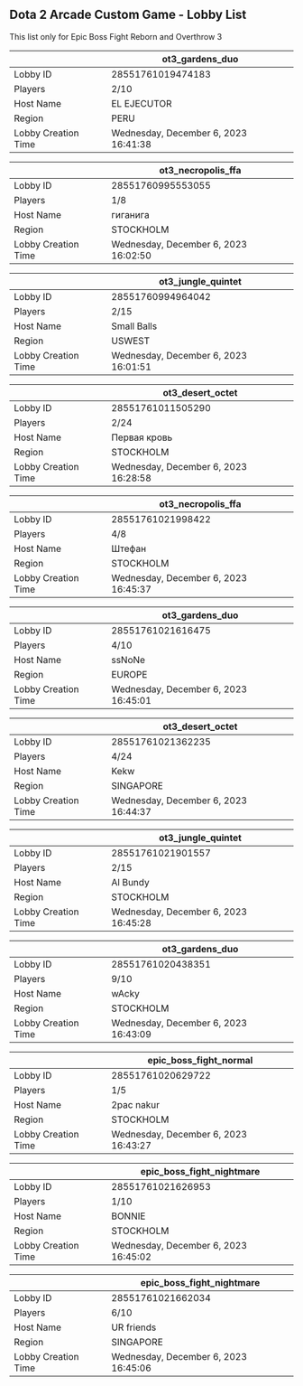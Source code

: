 ## Dota 2 Arcade Custom Game - Lobby List

This list only for Epic Boss Fight Reborn and Overthrow 3

|  | ot3_gardens_duo |
| ------ | ------ |
| Lobby ID | 28551761019474183 |
| Players | 2/10 |
| Host Name | EL EJECUTOR |
| Region | PERU |
| Lobby Creation Time | Wednesday, December 6, 2023 16:41:38 |


|  | ot3_necropolis_ffa |
| ------ | ------ |
| Lobby ID | 28551760995553055 |
| Players | 1/8 |
| Host Name | гиганига |
| Region | STOCKHOLM |
| Lobby Creation Time | Wednesday, December 6, 2023 16:02:50 |


|  | ot3_jungle_quintet |
| ------ | ------ |
| Lobby ID | 28551760994964042 |
| Players | 2/15 |
| Host Name | Small Balls |
| Region | USWEST |
| Lobby Creation Time | Wednesday, December 6, 2023 16:01:51 |


|  | ot3_desert_octet |
| ------ | ------ |
| Lobby ID | 28551761011505290 |
| Players | 2/24 |
| Host Name | Первая кровь |
| Region | STOCKHOLM |
| Lobby Creation Time | Wednesday, December 6, 2023 16:28:58 |


|  | ot3_necropolis_ffa |
| ------ | ------ |
| Lobby ID | 28551761021998422 |
| Players | 4/8 |
| Host Name | Штефан |
| Region | STOCKHOLM |
| Lobby Creation Time | Wednesday, December 6, 2023 16:45:37 |


|  | ot3_gardens_duo |
| ------ | ------ |
| Lobby ID | 28551761021616475 |
| Players | 4/10 |
| Host Name | ssNoNe |
| Region | EUROPE |
| Lobby Creation Time | Wednesday, December 6, 2023 16:45:01 |


|  | ot3_desert_octet |
| ------ | ------ |
| Lobby ID | 28551761021362235 |
| Players | 4/24 |
| Host Name | Kekw |
| Region | SINGAPORE |
| Lobby Creation Time | Wednesday, December 6, 2023 16:44:37 |


|  | ot3_jungle_quintet |
| ------ | ------ |
| Lobby ID | 28551761021901557 |
| Players | 2/15 |
| Host Name | Al Bundy |
| Region | STOCKHOLM |
| Lobby Creation Time | Wednesday, December 6, 2023 16:45:28 |


|  | ot3_gardens_duo |
| ------ | ------ |
| Lobby ID | 28551761020438351 |
| Players | 9/10 |
| Host Name | wAcky |
| Region | STOCKHOLM |
| Lobby Creation Time | Wednesday, December 6, 2023 16:43:09 |


|  | epic_boss_fight_normal |
| ------ | ------ |
| Lobby ID | 28551761020629722 |
| Players | 1/5 |
| Host Name | 2pac nakur |
| Region | STOCKHOLM |
| Lobby Creation Time | Wednesday, December 6, 2023 16:43:27 |


|  | epic_boss_fight_nightmare |
| ------ | ------ |
| Lobby ID | 28551761021626953 |
| Players | 1/10 |
| Host Name | BONNIE |
| Region | STOCKHOLM |
| Lobby Creation Time | Wednesday, December 6, 2023 16:45:02 |


|  | epic_boss_fight_nightmare |
| ------ | ------ |
| Lobby ID | 28551761021662034 |
| Players | 6/10 |
| Host Name | UR friends |
| Region | SINGAPORE |
| Lobby Creation Time | Wednesday, December 6, 2023 16:45:06 |


